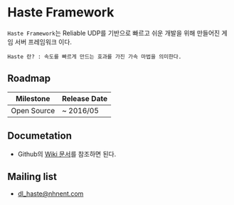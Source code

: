 # Haste Framework
`Haste Framework`는 Reliable UDP를 기반으로 빠르고 쉬운 개발을 위해 만들어진 게임 서버 프레임워크 이다.

`Haste 란? : 속도를 빠르게 만드는 효과를 가진 가속 마법을 의미한다.`

## Roadmap
| Milestone | Release Date |
|---|---|
| Open Source | ~ 2016/05 |

## Documetation
- Github의 [Wiki 문서](https://github.com/nhnent/haste.framework/wiki)를 참조하면 된다.

## Mailing list
- dl_haste@nhnent.com